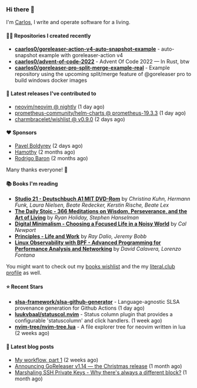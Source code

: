 ### Hi there 👋

I'm [Carlos](https://caarlos0.dev), I write and operate software for a living.

#### 👨‍💻 Repositories I created recently
- **[caarlos0/goreleaser-action-v4-auto-snapshot-example](https://github.com/caarlos0/goreleaser-action-v4-auto-snapshot-example)** - auto-snapshot example with goreleaser-action v4
- **[caarlos0/advent-of-code-2022](https://github.com/caarlos0/advent-of-code-2022)** - Advent Of Code 2022 — In Rust, btw
- **[caarlos0/goreleaser-pro-split-merge-example-real](https://github.com/caarlos0/goreleaser-pro-split-merge-example-real)** - Example repository using the upcoming split/merge feature of @goreleaser pro to build windows docker images

#### 🚀 Latest releases I've contributed to


- [neovim/neovim @ nightly](https://github.com/neovim/neovim/releases/tag/nightly) (1 day ago)
- [prometheus-community/helm-charts @ prometheus-19.3.3](https://github.com/prometheus-community/helm-charts/releases/tag/prometheus-19.3.3) (1 day ago)
- [charmbracelet/wishlist @ v0.9.0](https://github.com/charmbracelet/wishlist/releases/tag/v0.9.0) (2 days ago)

#### ❤️ Sponsors
- [Pavel Boldyrev](https://github.com/bpg) (2 days ago)
- [Hamothy](https://github.com/sgoudham) (2 months ago)
- [Rodrigo Baron](https://github.com/rodrigobaron) (2 months ago)

Many thanks everyone! 🙏

#### 📚 Books I'm reading
- **[Studio 21 - Deutschbuch A1 MIT DVD-Rom](https://literal.club/caarlos0/book/laura-nielsen-hermann-funk-beate-redecker-christina-kuhn-kerstin-rische-beate-lex-studio-21-c60yd)** by _Christina Kuhn, Hermann Funk, Laura Nielsen, Beate Redecker, Kerstin Rische, Beate Lex_
- **[The Daily Stoic - 366 Meditations on Wisdom, Perseverance, and the Art of Living](https://literal.club/caarlos0/book/the-daily-stoic-lbfbd)** by _Ryan Holiday, Stephen Hanselman_
- **[Digital Minimalism - Choosing a Focused Life in a Noisy World](https://literal.club/caarlos0/book/digital-minimalism-vumlu)** by _Cal Newport_
- **[Principles - Life and Work](https://literal.club/caarlos0/book/ray-dalioray-daliojeremy-bobbprinciples-a9caw)** by _Ray Dalio, Jeremy Bobb_
- **[Linux Observability with BPF - Advanced Programming for Performance Analysis and Networking](https://literal.club/caarlos0/book/david-calavera-lorenzo-fontana-linux-observability-with-bpf-561av)** by _David Calavera, Lorenzo Fontana_

You might want to check out my [books
wishlist](https://www.amazon.com.br/hz/wishlist/ls/EB8P7VS717SV) and the my
[literal.club profile](https://literal.club/caarlos0) as well.

#### ⭐ Recent Stars
- **[slsa-framework/slsa-github-generator](https://github.com/slsa-framework/slsa-github-generator)** - Language-agnostic SLSA provenance generation for Github Actions (1 day ago)
- **[luukvbaal/statuscol.nvim](https://github.com/luukvbaal/statuscol.nvim)** - Status column plugin that provides a configurable &#39;statuscolumn&#39; and click handlers. (1 week ago)
- **[nvim-tree/nvim-tree.lua](https://github.com/nvim-tree/nvim-tree.lua)** - A file explorer tree for neovim written in lua (2 weeks ago)

#### 📄 Latest blog posts
- [My workflow, part 1](https://carlosbecker.com/posts/workflow-pt1/) (2 weeks ago)
- [Announcing GoReleaser v1.14 — the Christmas release](https://carlosbecker.com/posts/goreleaser-v1.14/) (1 month ago)
- [Marshaling SSH Private Keys - Why there&#39;s always a different block?](https://carlosbecker.com/posts/ssh-marshal-private-key/) (1 month ago)
